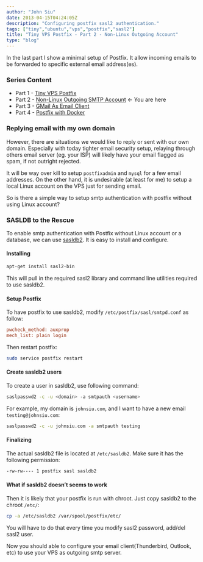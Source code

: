 ```yaml
---
author: "John Siu"
date: 2013-04-15T04:24:05Z
description: "Configuring postfix sasl2 authentication."
tags: ["tiny","ubuntu","vps","postfix","sasl2"]
title: "Tiny VPS Postfix - Part 2 - Non-Linux Outgoing Account"
type: "blog"
---
```


In the last part I show a minimal setup of Postfix. It allow incoming emails to be forwarded to specific external email address(es).
<!--more-->

### Series Content

- Part 1 - [Tiny VPS Postfix](/blog/tiny-vps-postfix/)
- Part 2 - [Non-Linux Outgoing SMTP Account](/blog/tiny-vps-postfix-p2-smtp-account/) <- You are here
- Part 3 - [GMail As Email Client](/blog/tiny-vps-postfix-p3-gmail/)
- Part 4 - [Postfix with Docker](/blog/tiny-vps-postfix-docker/)

### Replying email with my own domain

However, there are situations we would like to reply or sent with our own domain. Especially with today tighter email security setup, relaying through others email server (eg. your ISP) will likely have your email flagged as spam, if not outright rejected.

It will be way over kill to setup `postfixadmin` and `mysql` for a few email addresses. On the other hand, it is undesirable (at least for me) to setup a local Linux account on the VPS just for sending email.

So is there a simple way to setup smtp authentication with postfix without using Linux account?

### SASLDB to the Rescue

To enable smtp authentication with Postfix without Linux account or a database, we can use [sasldb2](//cyrusimap.web.cmu.edu/mediawiki/index.php/Cyrus_SASL#Plugins_.28Auxillary_Property.29). It is easy to install and configure.

#### Installing

```sh
apt-get install sasl2-bin
```

This will pull in the required sasl2 library and command line utilities required to use sasldb2.

#### Setup Postfix

To have postfix to use sasldb2, modify `/etc/postfix/sasl/smtpd.conf` as follow:

```ini
pwcheck_method: auxprop
mech_list: plain login
```

Then restart postfix:

```sh
sudo service postfix restart
```

#### Create sasldb2 users

To create a user in sasldb2, use following command:

```sh
saslpasswd2 -c -u <domain> -a smtpauth <username>
```

For example, my domain is `johnsiu.com`, and I want to have a new email `testing@johnsiu.com`:

```sh
saslpasswd2 -c -u johnsiu.com -a smtpauth testing
```

#### Finalizing

The actual sasldb2 file is located at `/etc/sasldb2`. Make sure it has the following permission:

```sh
-rw-rw---- 1 postfix sasl sasldb2
```

#### What if sasldb2 doesn’t seems to work

Then it is likely that your postfix is run with chroot. Just copy sasldb2 to the chroot `/etc/`:

```sh
cp -a /etc/sasldb2 /var/spool/postfix/etc/
```

You will have to do that every time you modify sasl2 password, add/del sasl2 user.

Now you should able to configure your email client(Thunderbird, Outlook, etc) to use your VPS as outgoing smtp server.
